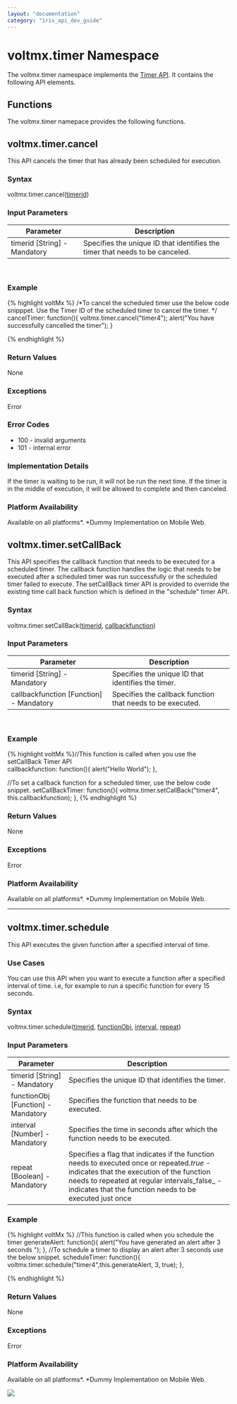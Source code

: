 ```yaml
---
layout: "documentation"
category: "iris_api_dev_guide"
---
```

                            


voltmx.timer Namespace
====================

The voltmx.timer namespace implements the [Timer API](timer.html). It contains the following API elements.

Functions
---------

The voltmx.timer namepace provides the following functions.

voltmx.timer.cancel
-----------------

This API cancels the timer that has already been scheduled for execution.

<h3>Syntax</h3>

voltmx.timer.cancel([timerid](#timerid1))

<h3>Input Parameters</h3>

  
| Parameter | Description |
| --- | --- |
| timerid \[String\] - Mandatory | Specifies the unique ID that identifies the timer that needs to be canceled. |

 

<h3>Example</h3>

{% highlight voltMx %} /*To cancel the scheduled timer use the below code snipppet. Use the Timer ID of the
  scheduled timer to cancel the timer.
  */
  cancelTimer: function(){
    voltmx.timer.cancel("timer4");
    alert("You have successfully cancelled the timer");
  }

{% endhighlight %}

<h3>Return Values</h3>

None

<h3>Exceptions</h3>

Error

<h3>Error Codes</h3>

*   100 - invalid arguments
*   101 - internal error

<h3>Implementation Details</h3>

If the timer is waiting to be run, it will not be run the next time. If the timer is in the middle of execution, it will be allowed to complete and then canceled.

<h3>Platform Availability</h3>

Available on all platforms\*. \*Dummy Implementation on Mobile Web.

voltmx.timer.setCallBack
----------------------

This API specifies the callback function that needs to be executed for a scheduled timer. The callback function handles the logic that needs to be executed after a scheduled timer was run successfully or the scheduled timer failed to execute. The setCallBack timer API is provided to override the existing time call back function which is defined in the "schedule" timer API.

<h3>Syntax</h3>

voltmx.timer.setCallBack([timerid](#timerid), [callbackfunction](#callbackfunction))

<h3>Input Parameters</h3>

| Parameter | Description |
| --- | --- |
| timerid \[String\] - Mandatory | Specifies the unique ID that identifies the timer. |
| callbackfunction \[Function\] - Mandatory | Specifies the callback function that needs to be executed. |

 

<h3>Example</h3>

{% highlight voltMx %}//This function is called when you use the setCallBack Timer API  
  callbackfunction: function(){
    alert("Hello World");
  },
  
  //To set a callback function for a scheduled timer, use the below code snippet.
  setCallBackTimer: function(){
    voltmx.timer.setCallBack("timer4", this.callbackfunction);
  },
{% endhighlight %}

<h3>Return Values</h3>

None

<h3>Exceptions</h3>

Error

<h3>Platform Availability</h3>

Available on all platforms\*. \*Dummy Implementation on Mobile Web.

* * *

voltmx.timer.schedule
-------------------

This API executes the given function after a specified interval of time.

<h3>Use Cases</h3>

You can use this API when you want to execute a function after a specified interval of time. i.e, for example to run a specific function for every 15 seconds.

<h3>Syntax</h3>

voltmx.timer.schedule([timerid](#timerid2), [functionObj](#functionObj), [interval](#interval), [repeat](#repeat))

<h3>Input Parameters</h3>

| Parameter | Description |
| --- | --- |
| timerid \[String\] - Mandatory | Specifies the unique ID that identifies the timer. |
| functionObj \[Function\] - Mandatory | Specifies the function that needs to be executed. |
| interval \[Number\] - Mandatory | Specifies the time in seconds after which the function needs to be executed. |
| repeat \[Boolean\] - Mandatory | Specifies a flag that indicates if the function needs to executed once or repeated._true_ - indicates that the execution of the function needs to repeated at regular intervals_false_ - indicates that the function needs to be executed just once |

<h3>Example</h3>

{% highlight voltMx %}  //This function is called when you schedule the timer
  generateAlert: function(){
    alert("You have generated an alert after 3 seconds ");
  },
  //To schedule a timer to display an alert after 3 seconds use the below snippet.
  scheduleTimer: function(){  
    voltmx.timer.schedule("timer4",this.generateAlert, 3, true);
  },

{% endhighlight %}

<h3>Return Values</h3>

None

<h3>Exceptions</h3>

Error

<h3>Platform Availability</h3>

Available on all platforms\*. \*Dummy Implementation on Mobile Web.

![](resources/prettify/onload.png)
